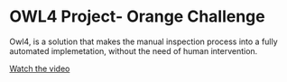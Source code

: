 
# OWL4 Project- Orange Challenge

Owl4, is a solution that makes the manual inspection process into a fully automated implemetation, without the need of human intervention.

[Watch the video](https://drive.google.com/file/d/1rwWEnTUN_gERm_SQHpJEZr6bkxdQ4AKN/view?usp=sharing)
